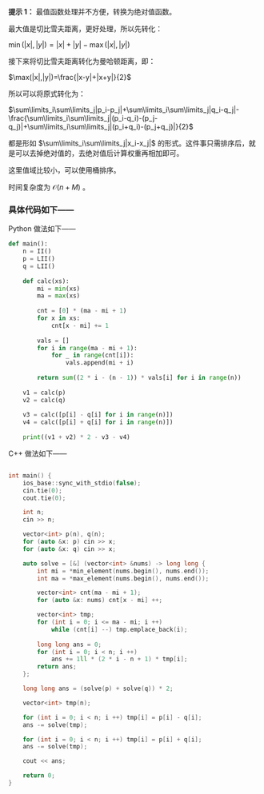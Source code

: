 **提示 1：** 最值函数处理并不方便，转换为绝对值函数。

最大值是切比雪夫距离，更好处理，所以先转化：

$\min(|x|,|y|)=|x|+|y|-\max(|x|,|y|)$

接下来将切比雪夫距离转化为曼哈顿距离，即：

$\max(|x|,|y|)=\frac{|x-y|+|x+y|}{2}$

所以可以将原式转化为：

$\sum\limits_i\sum\limits_j|p_i-p_j|+\sum\limits_i\sum\limits_j|q_i-q_j|-\frac{\sum\limits_i\sum\limits_j|(p_i-q_i)-(p_j-q_j)|+\sum\limits_i\sum\limits_j|(p_i+q_i)-(p_j+q_j)|}{2}$

都是形如 $\sum\limits_i\sum\limits_j|x_i-x_j|$ 的形式。这件事只需排序后，就是可以去掉绝对值的，去绝对值后计算权重再相加即可。

这里值域比较小，可以使用桶排序。

时间复杂度为 $\mathcal{O}(n+M)$ 。

### 具体代码如下——

Python 做法如下——

```Python []
def main():
    n = II()
    p = LII()
    q = LII()
    
    def calc(xs):
        mi = min(xs)
        ma = max(xs)
        
        cnt = [0] * (ma - mi + 1)
        for x in xs:
            cnt[x - mi] += 1
        
        vals = []
        for i in range(ma - mi + 1):
            for _ in range(cnt[i]):
                vals.append(mi + i)
        
        return sum((2 * i - (n - 1)) * vals[i] for i in range(n))
    
    v1 = calc(p)
    v2 = calc(q)
    
    v3 = calc([p[i] - q[i] for i in range(n)])
    v4 = calc([p[i] + q[i] for i in range(n)])
    
    print((v1 + v2) * 2 - v3 - v4)
```

C++ 做法如下——

```cpp []

int main() {
    ios_base::sync_with_stdio(false);
    cin.tie(0);
    cout.tie(0);

	int n;
	cin >> n;

	vector<int> p(n), q(n);
	for (auto &x: p) cin >> x;
	for (auto &x: q) cin >> x;

	auto solve = [&] (vector<int> &nums) -> long long {
		int mi = *min_element(nums.begin(), nums.end());
		int ma = *max_element(nums.begin(), nums.end());

		vector<int> cnt(ma - mi + 1);
		for (auto &x: nums) cnt[x - mi] ++;

		vector<int> tmp;
		for (int i = 0; i <= ma - mi; i ++)
			while (cnt[i] --) tmp.emplace_back(i);
		
		long long ans = 0;
		for (int i = 0; i < n; i ++)
			ans += 1ll * (2 * i - n + 1) * tmp[i];
		return ans;
	};

	long long ans = (solve(p) + solve(q)) * 2;

	vector<int> tmp(n);

	for (int i = 0; i < n; i ++) tmp[i] = p[i] - q[i];
	ans -= solve(tmp);

	for (int i = 0; i < n; i ++) tmp[i] = p[i] + q[i];
	ans -= solve(tmp);

	cout << ans;

    return 0;
}
```